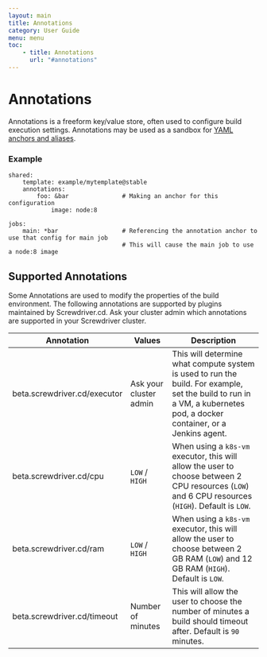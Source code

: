 ```yaml
---
layout: main
title: Annotations
category: User Guide
menu: menu
toc:
    - title: Annotations
      url: "#annotations"
---
```

# Annotations
Annotations is a freeform key/value store, often used to configure build execution settings. Annotations may be used as a sandbox for [YAML anchors and aliases](http://blog.daemonl.com/2016/02/yaml.html).

### Example
```
shared:
    template: example/mytemplate@stable
    annotations:
        foo: &bar               # Making an anchor for this configuration
            image: node:8

jobs:
    main: *bar                  # Referencing the annotation anchor to use that config for main job
                                # This will cause the main job to use a node:8 image
```

## Supported Annotations
Some Annotations are used to modify the properties of the build environment. The following annotations are supported by plugins maintained by Screwdriver.cd. Ask your cluster admin which annotations are supported in your Screwdriver cluster.

| Annotation | Values | Description |
|------------|--------|-------------|
| beta.screwdriver.cd/executor | Ask your cluster admin | This will determine what compute system is used to run the build. For example, set the build to run in a VM, a kubernetes pod, a docker container, or a Jenkins agent. |
| beta.screwdriver.cd/cpu | `LOW` / `HIGH` | When using a `k8s-vm` executor, this will allow the user to choose between 2 CPU resources (`LOW`) and 6 CPU resources (`HIGH`). Default is `LOW`. |
| beta.screwdriver.cd/ram | `LOW` / `HIGH` | When using a `k8s-vm` executor, this will allow the user to choose between 2 GB RAM (`LOW`) and 12 GB RAM (`HIGH`). Default is `LOW`. |
| beta.screwdriver.cd/timeout | Number of minutes | This will allow the user to choose the number of minutes a build should timeout after. Default is `90` minutes. |
